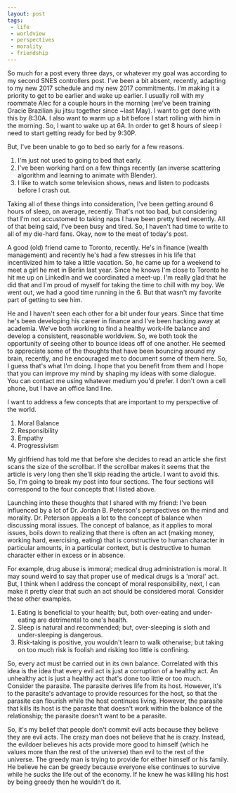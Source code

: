 ```yaml
---
layout: post
tags:
 - life
 - worldview
 - perspectives
 - morality
 - friendship
---
```


<span class="emphasis-text"> So much for a post every three days</span>, or
whatever my goal was according to my second SNES controllers post. I've been a
bit absent, recently, adapting to my new 2017 schedule and my new 2017 commitments. I'm
making it a priority to get to be earlier and wake up earlier. I usually roll
with my roommate Alec for a couple hours in the morning (we've been training
Gracie Brazilian jiu jitsu together since ~last May). I want to get done with
this by 8:30A. I also want to warm up a bit before I start rolling with him in
the morning. So, I want to wake up at 6A. In order to get 8 hours of sleep I
need to start getting ready for bed by 9:30P.

But, I've been unable to go to bed so early for a few reasons.

1. I'm just not used to going to bed that early.
1. I've been working hard on a few things recently (an inverse scattering
   algorithm and learning to animate with Blender).
1. I like to watch some television shows, news and listen to podcasts
   before I crash out.

Taking all of these things into consideration, I've been getting around 6 hours
of sleep, on average, recently. That's not too bad, but considering that I'm not
accustomed to taking naps I have been pretty tired recently. All of that being
said, I've been busy and tired. So, I haven't had time to write to all of my
die-hard fans. Okay, now to the meat of today's post.

A good (old) friend came to Toronto, recently. He's in finance (wealth
management) and recently he's had a few stresses in his life that incentivized
him to take a little vacation. So, he came up for a weekend to meet a girl he
met in Berlin last year. Since he knows I'm close to Toronto he hit me up on
LinkedIn and we coordinated a meet-up. I'm really glad that he did that and I'm
proud of myself for taking the time to chill with my boy. We went out, we had a
good time running in the 6. But that wasn't my favorite part of getting to see
him.

He and I haven't seen each other for a bit under four years. Since that time
he's been developing his career in finance and I've been hacking away at
academia. We've both working to find a healthy work-life balance and develop a
consistent, reasonable worldview. So, we both took the opportunity of seeing
other to bounce ideas off of one another. He seemed to appreciate some of the
thoughts that have been bouncing around my brain, recently, and he encouraged me
to document some of them here. So, I guess that's what I'm doing. I hope that
you benefit from them and I hope that you can improve my mind by shaping my
ideas with some dialogue. You can contact me using whatever medium you'd prefer.
I don't own a cell phone, but I have an office land line.

I want to address a few concepts that are important to my perspective of the
world.

1. Moral Balance
1. Responsibility
1. Empathy
1. Progressivism

My girlfriend has told me that before she decides to read an article she first
scans the size of the scrollbar. If the scrollbar makes it seems that the
article is very long then she'll skip reading the article. I want to avoid this.
So, I'm going to break my post into four sections. The four sections will
correspond to the four concepts that I listed above.

Launching into these thoughts that I shared with my friend: I've been influenced
by a lot of Dr. Jordan B. Peterson's perspectives on the mind and morality. Dr.
Peterson appeals a lot to the concept of balance when discussing moral issues.
The concept of balance, as it applies to moral issues, boils down to realizing
that there is often an act (making money, working hard, exercising, eating) that
is constructive to human character in particular amounts, in a particular
context, but is destructive to human character either in excess or in absence.

For example, drug abuse is immoral; medical drug administration is moral. It may
sound weird to say that proper use of medical drugs is a 'moral' act. But, I
think when I address the concept of moral responsibility, next, I can make it
pretty clear that such an act should be considered moral. Consider these other
examples.

1. Eating is beneficial to your health; but, both over-eating and
under-eating are detrimental to one's health.
1. Sleep is natural and recommended; but, over-sleeping is sloth and
   under-sleeping is dangerous.
1. Risk-taking is positive, you wouldn't learn to walk otherwise; but taking on
   too much risk is foolish and risking too little is confining.

So, every act must be carried out in its own balance. Correlated with this idea
is the idea that every evil act is just a corruption of a healthy act. An
unhealthy act is just a healthy act that's done too little or too much. Consider
the parasite. The parasite derives life from its host. However, it's to the
parasite's advantage to provide resources for the host, so that the parasite can
flourish while the host continues living. However, the parasite that kills its
host is the parasite that doesn't work within the balance of the relationship;
the parasite doesn't want to be a parasite.

So, it's my belief that people don't commit evil acts because they believe they
are evil acts. The crazy man does not believe that he is crazy. Instead, the
evildoer believes his acts provide more good to himself (which he values more
than the rest of the universe) than evil to the rest of the universe. The greedy
man is trying to provide for either himself or his family. He believe he can be
greedy because everyone else continues to survive while he sucks the life out of
the economy. If he knew he was killing his host by being greedy then he wouldn't
do it.
